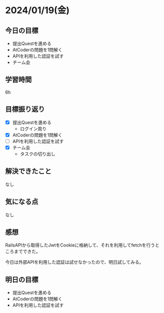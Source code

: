 # 2024/01/19(金)

## 今日の目標
* 提出Questを進める
* AtCoderの問題を1問解く
* APIを利用した認証を試す
* チーム会

## 学習時間
6h

## 目標振り返り
* [x] 提出Questを進める
  * ログイン周り
* [x] AtCoderの問題を1問解く
* [ ] APIを利用した認証を試す
* [x] チーム会
  * タスクの切り出し

## 解決できたこと
なし

## 気になる点
なし

## 感想
RailsAPIから取得したJwtをCookieに格納して、それを利用してfetchを行うところまでできた。

今日は外部APIを利用した認証は試せなかったので、明日試してみる。

## 明日の目標
* 提出Questを進める
* AtCoderの問題を1問解く
* APIを利用した認証を試す
